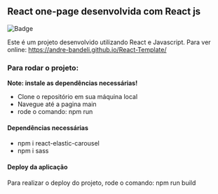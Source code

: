 ## React one-page desenvolvida com React js 

 ![Badge](https://img.shields.io/website-up-down-green-red/http/monip.org.svg)

Este é um projeto desenvolvido utilizando React e Javascript.
Para ver online: https://andre-bandeli.github.io/React-Template/


### Para rodar o projeto:

**Note: instale as dependências necessárias!**

- Clone o repositório em sua máquina local
- Navegue até a pagina main
- rode o comando: npm run

#### Dependências necessárias
 
- npm i react-elastic-carousel
- npm i sass


#### Deploy da aplicação

Para realizar o deploy do projeto, rode o comando: npm run build

